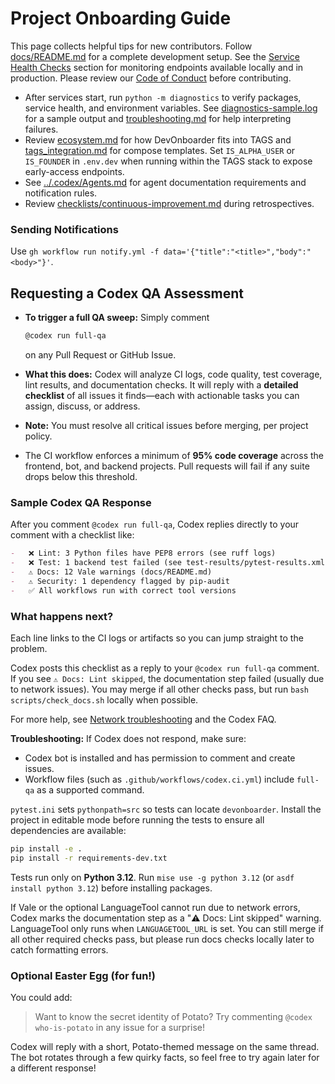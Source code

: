 # Project Onboarding Guide

This page collects helpful tips for new contributors. Follow
[docs/README.md](README.md) for a complete development setup.
See the [Service Health Checks](README.md#service-health-checks) section for
monitoring endpoints available locally and in production.
Please review our [Code of Conduct](../CODE_OF_CONDUCT.md) before contributing.

-   After services start, run `python -m diagnostics` to verify packages, service
    health, and environment variables. See
    [diagnostics-sample.log](diagnostics-sample.log) for a sample output and
    [troubleshooting.md](troubleshooting.md) for help interpreting failures.
-   Review [ecosystem.md](ecosystem.md) for how DevOnboarder fits into TAGS and
    [tags_integration.md](tags_integration.md) for compose templates. Set
    `IS_ALPHA_USER` or `IS_FOUNDER` in `.env.dev` when running within the TAGS
    stack to expose early-access endpoints.
-   See [../.codex/Agents.md](../.codex/Agents.md) for agent documentation requirements and notification rules.
-   Review [checklists/continuous-improvement.md](checklists/continuous-improvement.md) during retrospectives.

### Sending Notifications

Use `gh workflow run notify.yml -f data='{"title":"<title>","body":"<body>"}'`.

## Requesting a Codex QA Assessment

-   **To trigger a full QA sweep:** Simply comment

    ```sh
    @codex run full-qa
    ```

    on any Pull Request or GitHub Issue.

-   **What this does:** Codex will analyze CI logs, code quality, test coverage,
    lint results, and documentation checks. It will reply with a **detailed
    checklist** of all issues it finds—each with actionable tasks you can assign,
    discuss, or address.
-   **Note:** You must resolve all critical issues before merging, per project policy.
-   The CI workflow enforces a minimum of **95% code coverage** across the
    frontend, bot, and backend projects. Pull requests will fail if any suite drops
    below this threshold.

### Sample Codex QA Response

After you comment `@codex run full-qa`, Codex replies directly to your comment with a checklist like:

```markdown
-   ❌ Lint: 3 Python files have PEP8 errors (see ruff logs)
-   ❌ Test: 1 backend test failed (see test-results/pytest-results.xml)
-   ⚠️ Docs: 12 Vale warnings (docs/README.md)
-   ⚠️ Security: 1 dependency flagged by pip-audit
-   ✅ All workflows run with correct tool versions
```

### What happens next?

Each line links to the CI logs or artifacts so you can jump straight to the problem.

Codex posts this checklist as a reply to your `@codex run full-qa` comment. If
you see `⚠️ Docs: Lint skipped`, the documentation step failed (usually due to
network issues). You may merge if all other checks pass, but run
`bash scripts/check_docs.sh` locally when possible.

For more help, see [Network troubleshooting](network-troubleshooting.md) and the Codex FAQ.

**Troubleshooting:**
If Codex does not respond, make sure:

-   Codex bot is installed and has permission to comment and create issues.
-   Workflow files (such as `.github/workflows/codex.ci.yml`) include `full-qa` as a supported command.

`pytest.ini` sets `pythonpath=src` so tests can locate `devonboarder`.
Install the project in editable mode before running the tests to ensure
all dependencies are available:

```bash
pip install -e .
pip install -r requirements-dev.txt
```

Tests run only on **Python 3.12**. Run `mise use -g python 3.12`
(or `asdf install python 3.12`) before installing packages.

If Vale or the optional LanguageTool cannot run due to network errors, Codex
marks the documentation step as a "⚠️ Docs: Lint skipped" warning. LanguageTool
only runs when `LANGUAGETOOL_URL` is set. You can still merge if all other
required checks pass, but please run docs checks locally later to catch
formatting errors.

### Optional Easter Egg (for fun!)

You could add:

> Want to know the secret identity of Potato?
> Try commenting `@codex who-is-potato` in any issue for a surprise!

Codex will reply with a short, Potato-themed message on the same thread. The bot
rotates through a few quirky facts, so feel free to try again later for a
different response!
